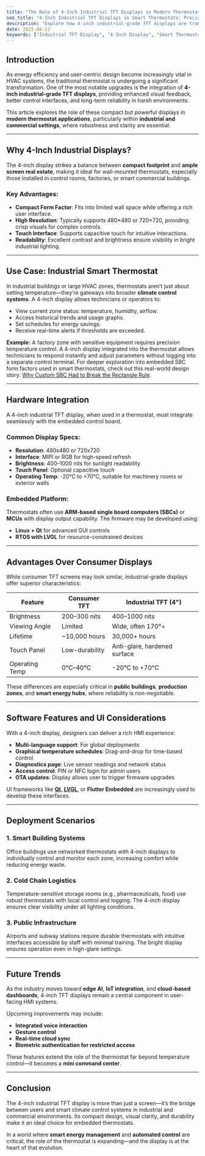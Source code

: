 ```yaml
---
title: "The Role of 4-Inch Industrial TFT Displays in Modern Thermostat Design"
seo_title: "4-Inch Industrial TFT Displays in Smart Thermostats: Precision, Durability, and Efficiency"
description: "Explore how 4-inch industrial-grade TFT displays are transforming thermostat design for industrial and commercial environments. Learn about their advantages in readability, durability, and user interaction."
date: 2025-06-22
keywords: ["Industrial TFT Display", "4-Inch Display", "Smart Thermostat", "Embedded Display", "HMI Thermostat", "Industrial Automation"]
---
```


## Introduction

As energy efficiency and user-centric design become increasingly vital in HVAC systems, the traditional thermostat is undergoing a significant transformation. One of the most notable upgrades is the integration of **4-inch industrial-grade TFT displays**, providing enhanced visual feedback, better control interfaces, and long-term reliability in harsh environments.

This article explores the role of these compact but powerful displays in **modern thermostat applications**, particularly within **industrial and commercial settings**, where robustness and clarity are essential.

---

## Why 4-Inch Industrial Displays?

The 4-inch display strikes a balance between **compact footprint** and **ample screen real estate**, making it ideal for wall-mounted thermostats, especially those installed in control rooms, factories, or smart commercial buildings.

### Key Advantages:

- **Compact Form Factor**: Fits into limited wall space while offering a rich user interface.
- **High Resolution**: Typically supports 480×480 or 720×720, providing crisp visuals for complex controls.
- **Touch Interface**: Supports capacitive touch for intuitive interactions.
- **Readability**: Excellent contrast and brightness ensure visibility in bright industrial lighting.

---

## Use Case: Industrial Smart Thermostat

In industrial buildings or large HVAC zones, thermostats aren’t just about setting temperature—they’re gateways into broader **climate control systems**. A 4-inch display allows technicians or operators to:

- View current zone status: temperature, humidity, airflow.
- Access historical trends and usage graphs.
- Set schedules for energy savings.
- Receive real-time alerts if thresholds are exceeded.

**Example:** A factory zone with sensitive equipment requires precision temperature control. A 4-inch display integrated into the thermostat allows technicians to respond instantly and adjust parameters without logging into a separate control terminal.
For deeper exploration into embedded SBC form factors used in smart thermostats, check out this real-world design story: [Why Custom SBC Had to Break the Rectangle Rule](https://dev.to/kevinzhang109/why-our-custom-sbc-had-to-break-the-rectangle-rule-a-real-world-pcb-design-challenge-2e5f).

---

## Hardware Integration

A 4-inch industrial TFT display, when used in a thermostat, must integrate seamlessly with the embedded control board.

### Common Display Specs:

- **Resolution**: 480x480 or 720x720
- **Interface**: MIPI or RGB for high-speed refresh
- **Brightness**: 400–1000 nits for sunlight readability
- **Touch Panel**: Optional capacitive touch
- **Operating Temp**: -20°C to +70°C, suitable for machinery rooms or exterior walls

### Embedded Platform:

Thermostats often use **ARM-based single board computers (SBCs)** or **MCUs** with display output capability. The firmware may be developed using:

- **Linux + Qt** for advanced GUI controls
- **RTOS with LVGL** for resource-constrained devices

---

## Advantages Over Consumer Displays

While consumer TFT screens may look similar, industrial-grade displays offer superior characteristics:

| Feature             | Consumer TFT             | Industrial TFT (4")        |
|---------------------|---------------------------|-----------------------------|
| Brightness          | 200–300 nits              | 400–1000 nits               |
| Viewing Angle       | Limited                   | Wide, often 170°+           |
| Lifetime            | ~10,000 hours             | 30,000+ hours               |
| Touch Panel         | Low-durability             | Anti-glare, hardened surface|
| Operating Temp      | 0°C–40°C                  | -20°C to +70°C              |

These differences are especially critical in **public buildings**, **production zones**, and **smart energy hubs**, where reliability is non-negotiable.

---

## Software Features and UI Considerations

With a 4-inch display, designers can deliver a rich HMI experience:

- **Multi-language support**: For global deployments
- **Graphical temperature schedules**: Drag-and-drop for time-based control
- **Diagnostics page**: Live sensor readings and network status
- **Access control**: PIN or NFC login for admin users
- **OTA updates**: Display allows user to trigger firmware upgrades

UI frameworks like **<a href="https://www.qt.io/" target="_blank" rel="nofollow">Qt</a>**, **<a href="https://lvgl.io/" target="_blank" rel="nofollow">LVGL</a>**, or **Flutter Embedded** are increasingly used to develop these interfaces.

---

## Deployment Scenarios

### 1. **Smart Building Systems**

Office buildings use networked thermostats with 4-inch displays to individually control and monitor each zone, increasing comfort while reducing energy waste.

### 2. **Cold Chain Logistics**

Temperature-sensitive storage rooms (e.g., pharmaceuticals, food) use robust thermostats with local control and logging. The 4-inch display ensures clear visibility under all lighting conditions.

### 3. **Public Infrastructure**

Airports and subway stations require durable thermostats with intuitive interfaces accessible by staff with minimal training. The bright display ensures operation even in high-glare settings.

---

## Future Trends

As the industry moves toward **edge AI**, **IoT integration**, and **cloud-based dashboards**, 4-inch TFT displays remain a central component in user-facing HMI systems.

Upcoming improvements may include:

- **Integrated voice interaction**
- **Gesture control**
- **Real-time cloud sync**
- **Biometric authentication for restricted access**

These features extend the role of the thermostat far beyond temperature control—it becomes a **mini command center**.

---

## Conclusion

The 4-inch industrial TFT display is more than just a screen—it’s the bridge between users and smart climate control systems in industrial and commercial environments. Its compact design, visual clarity, and durability make it an ideal choice for embedded thermostats.

In a world where **smart energy management** and **automated control** are critical, the role of the thermostat is expanding—and the display is at the heart of that evolution.